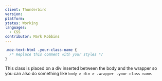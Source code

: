 ```yaml
---
client: Thunderbird
version:
platform:
status: Working
languages:
  - CSS
contributor: Mark Robbins
---
```


```css
.moz-text-html .your-class-name {
  /* Replace this comment with your styles */
}
```

This class is placed on a div inserted between the body and the wrapper so you can also do something like `body > div > .wrapper .your-class-name`.
